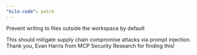 ```yaml
---
"kilo-code": patch
---
```


Prevent writing to files outside the workspace by default

This should mitigate supply chain compromise attacks via prompt injection. Thank you, Evan Harris from MCP Security Research for finding this!
